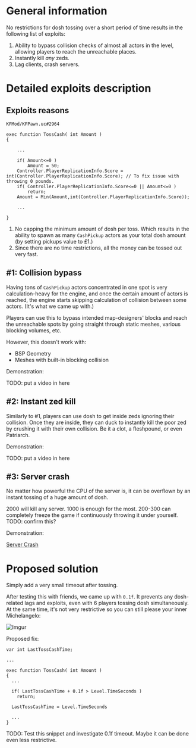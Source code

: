 # General information

No restrictions for dosh tossing over a short period of time results in the following list of exploits:

1. Ability to bypass collision checks of almost all actors in the level, allowing players to reach the unreachable places.
2. Instantly kill *any* zeds.
3. Lag clients, crash servers.

# Detailed exploits description

## Exploits reasons

`KFMod/KFPawn.uc#2964`

```unrealscript
exec function TossCash( int Amount )
{

    ...

    if( Amount<=0 )
        Amount = 50;
    Controller.PlayerReplicationInfo.Score = int(Controller.PlayerReplicationInfo.Score); // To fix issue with throwing 0 pounds.
    if( Controller.PlayerReplicationInfo.Score<=0 || Amount<=0 )
        return;
    Amount = Min(Amount,int(Controller.PlayerReplicationInfo.Score));

    ...

}
```

1. No capping the minimum amount of dosh per toss. Which results in the ability to spawn as many `CashPickup` actors as your total dosh amount (by setting pickups value to £1.)
2. Since there are no time restrictions, all the money can be tossed out very fast.

## #1: Collision bypass

Having tons of `CashPickup` actors concentrated in one spot is very calculation-heavy for the engine, and once the certain amount of actors is reached, the engine starts skipping calculation of collision between some actors. (It's what we came up with.)

Players can use this to bypass intended map-designers' blocks and reach the unreachable spots by going straight through static meshes, various blocking volumes, etc.

However, this doesn't work with:
- BSP Geometry
- Meshes with built-in blocking collision

Demonstration:

TODO: put a video in here

## #2: Instant zed kill

Similarly to #1, players can use dosh to get inside zeds ignoring their collision. Once they are inside, they can duck to instantly kill the poor zed by crushing it with their own collision. Be it a clot, a fleshpound, or even Patriarch.

Demonstration:

TODO: put a video in here

## #3: Server crash

No matter how powerful the CPU of the server is, it can be overflown by an instant tossing of a huge amount of dosh.

2000 will kill any server. 1000 is enough for the most. 200-300 can completely freeze the game if continuously throwing it under yourself. TODO: confirm this?

Demonstration:

[Server Crash](https://youtu.be/NGwXY79Ka0c)

# Proposed solution

Simply add a very small timeout after tossing.

After testing this with friends, we came up with `0.1f`. It prevents any dosh-related lags and exploits, even with 6 players tossing dosh simultaneously. At the same time, it's not very restrictive so you can still please your inner Michelangelo:

![Imgur](https://i.imgur.com/ITaG6xL.jpg)

Proposed fix:

```unrealscript
var int LastTossCashTime;

...

exec function TossCash( int Amount )
{
  ...

  if( LastTossCashTime + 0.1f > Level.TimeSeconds )
    return;

  LastTossCashTime = Level.TimeSeconds

  ...
}
```

TODO: Test this snippet and investigate 0.1f timeout. Maybe it can be done even less restrictive.

